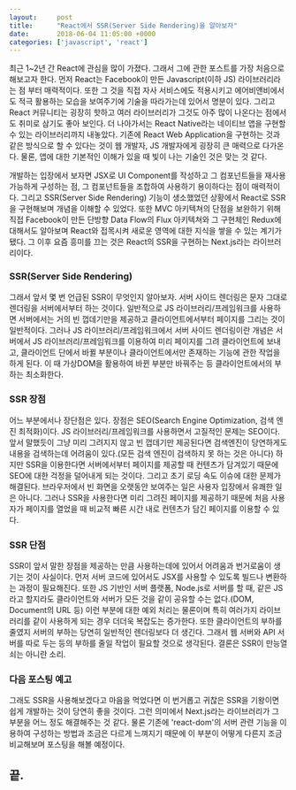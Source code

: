 ```yaml
---
layout:		post
title:		"React에서 SSR(Server Side Rendering)을 알아보자"
date:		2018-06-04 11:05:00 +0000
categories:	['javascript', 'react']
---
```


<p>
	최근 1~2년 간 React에 관심을 많이 가졌다. 그래서 그에 관한 포스트를 가장 처음으로 해보고자 한다. 먼저 React는 Facebook이 만든 Javascript(이하 JS) 라이브러리라는 점 부터 매력적이다. 또한 그 것을 직접 자사 서비스에도 적용시키고 에어비앤비에서도 적극 활용하는 모습을 보여주기에 기술을 따라가는데 있어서 명분이 있다. 그리고 React 커뮤니티는 굉장히 핫하고 여러 라이브러리가 그것도 아주 많이 나온다는 점에서도 취미로 삼기도 좋아 보인다. 더 나아가서는 React Native라는 네이티브 앱을 구현할 수 있는 라이브러리까지 내놓았다. 기존에 React Web Application을 구현하는 것과 같은 방식으로 할 수 있다는 것이 웹 개발자, JS 개발자에게 굉장히 큰 매력으로 다가온다. 물론, 앱에 대한 기본적인 이해가 있을 때 빛이 나는 기술인 것은 맞는 것 같다.
</p>
<p>
	개발하는 입장에서 보자면 JSX로 UI Component를 작성하고 그 컴포넌트들을 재사용 가능하게 구성하는 점, 그 컴포넌트들을 조합하여 사용하기 용이하다는 점이 매력적이다. 그리고 SSR(Server Side Rendering) 기능이 생소했었던 상황에서 React로 SSR을 구현해보며 개념을 이해할 수 있었다. 또한 MVC 아키텍쳐의 단점을 보완하기 위해 직접 Facebook이 만든 단방향 Data Flow의 Flux 아키텍쳐와 그 구현체인 Redux에 대해서도 알아보며 React와 접목시켜 새로운 영역에 대한 지식을 쌓을 수 있는 계기가 됐다. 그 이후 요즘 흥미를 끄는 것은 React의 SSR을 구현하는 Next.js라는 라이브러리이다.
</p>
<h3>SSR(Server Side Rendering)</h3>
<p>
	그래서 앞서 몇 번 언급된 SSR이 무엇인지 알아보자. 서버 사이드 렌더링은 문자 그대로 렌더링을 서버에서부터 하는 것이다. 일반적으로 JS 라이브러리/프레임워크를 사용하면 서버에서는 거의 빈 껍데기만을 제공하고 클라이언트에서부터 페이지를 그리는 것이 일반적이다. 그러나 JS 라이브러리/프레임워크에서 서버 사이드 렌더링이란 개념은 서버에서 JS 라이브러리/프레임워크를 이용하여 미리 페이지를 그려 클라이언트에 보내고, 클라이언트 단에서 바뀔 부분이나 클라이언트에서만 존재하는 기능에 관한 작업을 하게 된다. 이 때 가상DOM을 활용하여 바뀐 부분만 바꿔주는 등 클라이언트에서의 부하는 최소화한다.
</p>
<h3>SSR 장점</h3>
<p>
	어느 부분에서나 장단점은 있다. 장점은 SEO(Search Engine Optimization, 검색 엔진 최적화)이다. JS 라이브러리/프레임워크를 사용하면서 고질적인 문제는 SEO이다. 앞서 말했듯이 그냥 미리 그려지지 않고 빈 껍데기만 제공된다면 검색엔진이 당연하게도 내용을 검색하는데 어려움이 있다.(모든 검색 엔진이 검색하지 못 하는 것은 아니다) 하지만 SSR을 이용한다면 서버에서부터 페이지를 제공할 때 컨텐츠가 담겨있기 때문에 SEO에 대한 걱정을 덜어내게 되는 것이다. 그리고 초기 로딩 속도 이슈에 대한 문제가 해결된다. 브라우저에서 빈 화면을 오랫동안 보여주는 일은 사용자 입장에서 유쾌한 일은 아니다. 그러나 SSR을 사용한다면 미리 그려진 페이지를 제공하기 때문에 처음 사용자가 페이지를 열었을 때 비교적 빠른 시간 내로 컨텐츠가 담긴 페이지를 이용할 수 있다.
</p>
<h3>SSR 단점</h3>
<p>
	SSR이 앞서 말한 장점을 제공하는 만큼 사용하는데에 있어서 어려움과 번거로움이 생기는 것이 사실이다. 먼저 서버 코드에 있어서도 JSX를 사용할 수 있도록 빌드나 변환하는 과정이 필요해진다. 또한 JS 기반인 서버 플랫폼, Node.js로 서버를 할 때, 같은 JS라고 할지라도 클라이언트와 서버가 모든 것을 같이 공유할 수는 없다.(DOM, Document의 URL 등) 이런 부분에 대한 예외 처리는 물론이며 특히 여러가지 라이브러리를 같이 사용하게 되는 경우 더더욱 복잡도는 증가한다. 또한 클라이언트의 부하를 줄였지 서버의 부하는 당연히 일반적인 렌더링보다 더 생긴다. 그래서 웹 서버와 API 서버를 따로 두는 등의 부하를 줄일 작업이 필요할 것으로 생각된다. 결론은 SSR이 만능열쇠는 아니란 소리.
</p>
<h3>다음 포스팅 예고</h3>
<p>
	그래도 SSR을 사용해보겠다고 마음을 먹었다면 이 번거롭고 귀찮은 SSR을 기왕이면 쉽게 개발하는 것이 당연히 좋을 것이다. 그런 의미에서 Next.js라는 라이브러리가 그 부분을 어느 정도 해결해주는 것 같다. 물론 기존에 'react-dom'의 서버 관련 기능을 이용하여 구성하는 방법과 조금은 다르게 느껴지기 때문에 이 부분이 어떻게 다른지 조금 비교해보며 포스팅을 해볼 예정이다.
</p>
<h2>끝.</h2>
